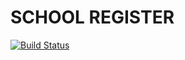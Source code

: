 SCHOOL REGISTER
===============

[![Build Status](https://travis-ci.org/by-examples/symfony-bdd-app-03-school-register.svg?branch=2.6.3%2Fsymfony-bdd-app-03-school-register)](https://travis-ci.org/by-examples/symfony-bdd-app-03-school-register)
